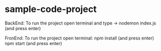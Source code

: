 # sample-code-project


BackEnd:
To run the project open terminal and type -> nodemon index.js (and press enter)

FronEnd:
To run the project open terminal:
npm install (and press enter)
npm start (and press enter)


